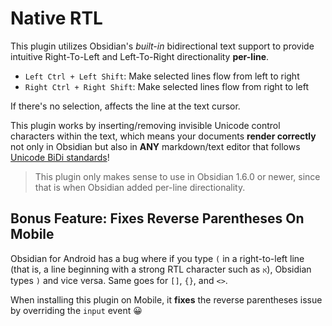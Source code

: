 # Native RTL

This plugin utilizes Obsidian's *built-in* bidirectional text support to provide intuitive Right-To-Left and Left-To-Right directionality **per-line**.

* `Left Ctrl + Left Shift`: Make selected lines flow from left to right
* `Right Ctrl + Right Shift`: Make selected lines flow from right to left

If there's no selection, affects the line at the text cursor.

This plugin works by inserting/removing invisible Unicode control characters within the text, which means your documents **render correctly** not only in Obsidian but also in **ANY** markdown/text editor that follows [Unicode BiDi standards](https://en.wikipedia.org/wiki/Bidirectional_text)!

> This plugin only makes sense to use in Obsidian 1.6.0 or newer, since that is when Obsidian added per-line directionality.

## Bonus Feature: Fixes Reverse Parentheses On Mobile

Obsidian for Android has a bug where if you type `(` in a right-to-left line (that is, a line beginning with a strong RTL character such as `א`), Obsidian types `)` and vice versa. Same goes for `[]`, `{}`, and `<>`.

When installing this plugin on Mobile, it **fixes** the reverse parentheses issue by overriding the `input` event 😀

